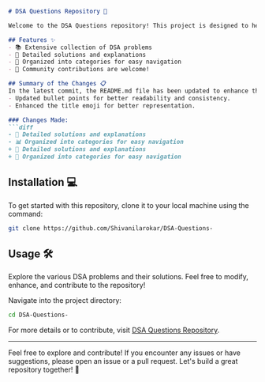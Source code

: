 ```markdown
# DSA Questions Repository 🚀

Welcome to the DSA Questions repository! This project is designed to help you sharpen your data structures and algorithms skills through a comprehensive collection of problems and solutions.

## Features ✨
- 📚 Extensive collection of DSA problems
- 🤖 Detailed solutions and explanations
- 📂 Organized into categories for easy navigation
- 🙌 Community contributions are welcome!

## Summary of the Changes 📋
In the latest commit, the README.md file has been updated to enhance the clarity and presentation of the features available in this repository. The following changes were made:
- Updated bullet points for better readability and consistency.
- Enhanced the title emoji for better representation.

### Changes Made:
```diff
- 📖 Detailed solutions and explanations
- 📊 Organized into categories for easy navigation
+ 🤖 Detailed solutions and explanations
+ 📂 Organized into categories for easy navigation
```

## Installation 💻
To get started with this repository, clone it to your local machine using the command:
```bash
git clone https://github.com/Shivanilarokar/DSA-Questions-
```

## Usage 🛠️
Explore the various DSA problems and their solutions. Feel free to modify, enhance, and contribute to the repository!

Navigate into the project directory:
```bash
cd DSA-Questions-
```

For more details or to contribute, visit [DSA Questions Repository](https://github.com/Shivanilarokar/DSA-Questions-).

---

Feel free to explore and contribute! If you encounter any issues or have suggestions, please open an issue or a pull request. Let's build a great repository together! 🤝
```